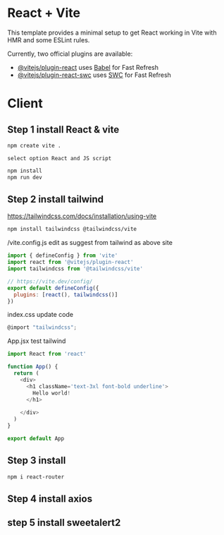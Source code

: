 # React + Vite

This template provides a minimal setup to get React working in Vite with HMR and some ESLint rules.

Currently, two official plugins are available:

- [@vitejs/plugin-react](https://github.com/vitejs/vite-plugin-react/blob/main/packages/plugin-react/README.md) uses [Babel](https://babeljs.io/) for Fast Refresh
- [@vitejs/plugin-react-swc](https://github.com/vitejs/vite-plugin-react-swc) uses [SWC](https://swc.rs/) for Fast Refresh
# Client
## Step 1 install React & vite

```bash
npm create vite .
```
```plaintext
select option React and JS script
```
```bash
npm install
npm run dev
```

## Step 2 install tailwind
https://tailwindcss.com/docs/installation/using-vite

```bash
npm install tailwindcss @tailwindcss/vite
```
/vite.config.js  edit as suggest from tailwind as above site
```js
import { defineConfig } from 'vite'
import react from '@vitejs/plugin-react'
import tailwindcss from '@tailwindcss/vite'

// https://vite.dev/config/
export default defineConfig({
  plugins: [react(), tailwindcss()]
})
```
index.css update code
```js
@import "tailwindcss";
```
App.jsx test tailwind
```js
import React from 'react'

function App() {
  return (
    <div>
      <h1 className='text-3xl font-bold underline'>
        Hello world!
      </h1>
      
    </div>
  )
}

export default App
```

## Step 3 install 
```bash
npm i react-router
```

## Step 4 install axios


## step 5 install sweetalert2
